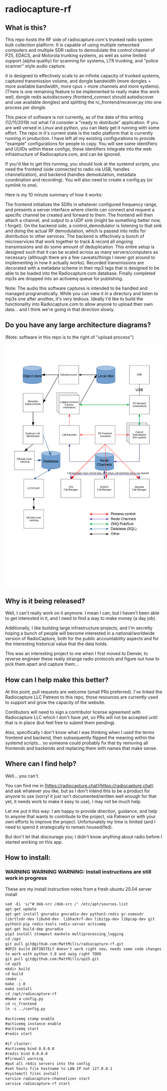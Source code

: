 # radiocapture-rf
## What is this?
This repo hosts the RF side of radiocapture.com's trunked radio system bulk collection platform. It is capable of using multiple networked computers and multiple SDR radios to demodulate the control channel of P25, EDACS, and Motorola trunking systems, as well as some limited support (alpha quality) for scanning for systems, LTR trunking, and "police scanner" style audio capture.

It is designed to effectively scale to an infinite capacity of trunked systems, captured transmission volume, and dongle bandwidth (more dongles = more available bandwidth, more cpus = more channels and more systems). (There is one remaining feature to be implemented to really make this work well, dongle redis autodiscovery (frontend_connect should autodiscover and use available dongles) and splitting the rc_frontend/receiver.py into one process per dongle. 

This piece of software is not currently, as of the date of this writing (12/11/2019) not what I'd consider a "ready to distribute" application. If you are well versed in Linux and python, you can likely get it running with some effort. The repo in it's current state is the radio platform that is currently running in production. I have left all my existing configurations to provide "example" configurations for people to copy. You will see some identifiers and UUIDs within these configs, these identifiers integrate into the web infrastructure of Radiocapture.com, and can be ignored.

If you'd like to get this running, you should look at the systemd scripts, you need the frontend (side connected to radio via USB, handles channelization), and backend (handles demodulation, metadata coordination and recording). You will also need to create a config.py (or symlink to one).

Here is my 10 minute summary of how it works:

The frontend initializes the SDRs in whatever configured frequency range, and presents a server interface where clients can connect and request a specific channel be created and forward to them. The frontend will then attach a channel, and output to a UDP sink (might be something better now, I forget). On the backend side, a control_demodulator is listening to that sink and doing the actual RF demodulation, which is passed into redis for distribution to other services. The backend is effectively a bunch of microservices that work together to track & record all ongoing transmissions and do some amount of deduplication. This entire setup is designed such that it can be scaled across as many servers/computers as necessary (although there are a few caveats/things I never got around to implementing in how it actually works). Recorded transmissions are decorated with a metadata scheme in their mp3 tags that is designed to be able to be loaded into the Radiocapture.com database. Finally completed mp3s are dropped into an activemq queue for publishing.

Note: The audio this software captures is intended to be handled and managed programatically. While you can view it in a directory and listen to mp3s one after another, it's very tedious. Ideally I'd like to build the functionality into Radiocapture.com to allow anyone to upload their own data... and I think we're going in that direction slowly.


## Do you have any large architecture diagrams?

(Note: software in this repo is to the right of "upload process")

![](https://github.com/MattMills/radiocapture-rf/blob/master/doc/Radiocapture%201.0%20Architecture.png)


## Why is it being released?

Well, I can't really work on it anymore. I mean I can, but I haven't been able to get interested in it, and I need to find a way to make money (a day job).

Additionally, I like building large infrastructure projects, and I'm secretly hoping a bunch of people will become interested in a national/worldwide version of RadioCapture, both for the public accountability aspects and for the interesting historical value that the data holds. 

This was an interesting project to me when I first moved to Denver, to reverse engineer these really strange radio protocols and figure out how to pick them apart and capture them...

## How can I help make this better?

At this point, pull requests are welcome (small PRs preferred). I've linked the Radiocapture LLC Patreon to this repo, those resources are currently used to support and grow the capacity of the website.

Contibutors will need to sign a contributor license agreement with Radiocapture LLC which I don't have yet, so PRs will not be accepted until that is in place (but feel free to submit them pending). 

Also, specifically I don't know what I was thinking when I used the terms frontend and backend, then subsequently flipped the meaning within the systemd scripts... so someone could probably fix that by removing all frontends and backends and replacing them with names that make sense.

## Where can I find help?

Well... you can't. 

You can find me in [https://radiocapture.chat](https://radiocapture.chat) and ask whatever you like, but as I don't intend this to be a product for anyone to use (sorry! it just isn't documented/written well enough for that yet, it needs work to make it easy to use), I may not be much help. 

Let me put it this way: I am happy to provide direction, guidance, and help to anyone that wants to contribute to the project, via Patreon or with your own efforts to improve the project. Unfortunately my time is limited (and I need to spend it strategically to remain housed/fed).

But don't let that discourage you; I didn't know anything about radio before I started working on this app.

## How to install:
### WARNING WARNING WARNING: Install instructions are still work in progress

These are my install instruction notes from a fresh ubuntu 20.04 server install

```
sed -Ei 's/^# deb-src /deb-src /' /etc/apt/sources.list
apt-get update
apt-get install gnuradio gnuradio-dev python3-redis gr-osmosdr librtlsdr-dev libuhd-dev  libhackrf-dev libitpp-dev libpcap-dev git python3-pip redis-tools redis-server activemq
apt-get build-dep gnuradio
pip3 install stompest manhole multiprocessing_logging
cd /opt
git pull git@github.com:MattMills/radiocapture-rf.git
#OP25 build DEFINITELY doesn't work right now, needs some code changes to work with python 3.8 and swig right TODO
git pull git@github.com:MattMills/op25.git
cd op25
mkdir build
cd build
cmake ..
make -j 8
make install
cd /opt/radiocapture-rf
#make a config.py
cd rc_frontend
ln -s ../config.py

#activemq stomp enable
#activemq instance enable
#activemq start
#redis start

#if cluster:
#activemq bind 0.0.0.0
#redis bind 0.0.0.0
#firewall warning
#put all redis servers into the config
#set hosts file hostname to LAN IP not 127.0.0.1
#systemctl files install
service radiocapture-channelizer start
service radiocapture-rf start

```

